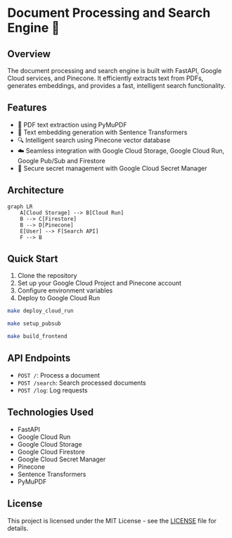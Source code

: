 # Document Processing and Search Engine 🚀

## Overview

The document processing and search engine is built with FastAPI, Google Cloud services, and Pinecone. It efficiently extracts text from PDFs, generates embeddings, and provides a fast, intelligent search functionality.

## Features

- 📄 PDF text extraction using PyMuPDF
- 🧠 Text embedding generation with Sentence Transformers
- 🔍 Intelligent search using Pinecone vector database
- ☁️ Seamless integration with Google Cloud Storage, Google Cloud Run, Google Pub/Sub and Firestore
- 🔐 Secure secret management with Google Cloud Secret Manager

## Architecture

```mermaid
graph LR
    A[Cloud Storage] --> B[Cloud Run]
    B --> C[Firestore]
    B --> D[Pinecone]
    E[User] --> F[Search API]
    F --> B
```

## Quick Start

1. Clone the repository
2. Set up your Google Cloud Project and Pinecone account
3. Configure environment variables
4. Deploy to Google Cloud Run

```bash
make deploy_cloud_run

make setup_pubsub

make build_frontend
```

## API Endpoints

- `POST /`: Process a document
- `POST /search`: Search processed documents
- `POST /log`: Log requests

## Technologies Used

- FastAPI
- Google Cloud Run
- Google Cloud Storage
- Google Cloud Firestore
- Google Cloud Secret Manager
- Pinecone
- Sentence Transformers
- PyMuPDF

## License

This project is licensed under the MIT License - see the [LICENSE](LICENSE) file for details.